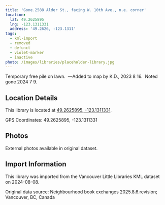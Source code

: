 ```yaml
---
title: 'Gone.2588 Alder St., facing W. 10th Ave., n.e. corner'
location:
  lat: 49.2625895
  lng: -123.1311331
  address: '49.2626, -123.1311'
tags:
  - kml-import
  - removed
  - defunct
  - violet-marker
  - inactive
photo: /images/libraries/placeholder-library.jpg
---
```

Temporary free pile on lawn.  
—Added to map by K.D., 2023 8 16.  
Noted gone 2024 7 9.

## Location Details

This library is located at [49.2625895, -123.1311331](https://www.google.com/maps?q=49.2625895,-123.1311331).

GPS Coordinates: 49.2625895, -123.1311331

## Photos

External photos available in original dataset.

## Import Information

This library was imported from the Vancouver Little Libraries KML dataset on 2024-08-08.

Original data source: Neighbourhood book exchanges 2025.8.6.revision; Vancouver, BC, Canada
